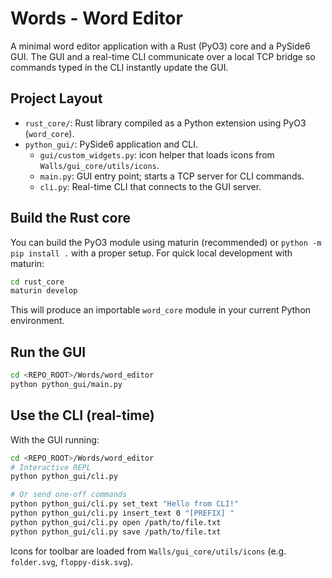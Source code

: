 # Words - Word Editor

A minimal word editor application with a Rust (PyO3) core and a PySide6 GUI. The GUI and a real-time CLI communicate over a local TCP bridge so commands typed in the CLI instantly update the GUI.

## Project Layout

- `rust_core/`: Rust library compiled as a Python extension using PyO3 (`word_core`).
- `python_gui/`: PySide6 application and CLI.
  - `gui/custom_widgets.py`: icon helper that loads icons from `Walls/gui_core/utils/icons`.
  - `main.py`: GUI entry point; starts a TCP server for CLI commands.
  - `cli.py`: Real-time CLI that connects to the GUI server.

## Build the Rust core

You can build the PyO3 module using maturin (recommended) or `python -m pip install .` with a proper setup. For quick local development with maturin:

```bash
cd rust_core
maturin develop
```

This will produce an importable `word_core` module in your current Python environment.

## Run the GUI

```bash
cd <REPO_ROOT>/Words/word_editor
python python_gui/main.py
```

## Use the CLI (real-time)

With the GUI running:

```bash
cd <REPO_ROOT>/Words/word_editor
# Interactive REPL
python python_gui/cli.py

# Or send one-off commands
python python_gui/cli.py set_text "Hello from CLI!"
python python_gui/cli.py insert_text 0 "[PREFIX] "
python python_gui/cli.py open /path/to/file.txt
python python_gui/cli.py save /path/to/file.txt
```

Icons for toolbar are loaded from `Walls/gui_core/utils/icons` (e.g. `folder.svg`, `floppy-disk.svg`).